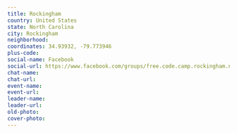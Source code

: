 ```yaml
---
title: Rockingham
country: United States
state: North Carolina
city: Rockingham
neighborhood: 
coordinates: 34.93932, -79.773946
plus-code:
social-name: Facebook
social-url: https://www.facebook.com/groups/free.code.camp.rockingham.nc
chat-name:
chat-url:
event-name:
event-url:
leader-name:
leader-url:
old-photo: 
cover-photo:
---
```

